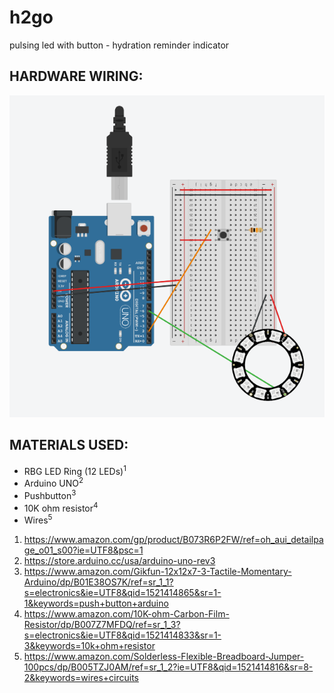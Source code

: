 # h2go
pulsing led with button - hydration reminder indicator

<h2>HARDWARE WIRING:</h2>

![Alt text](/h2go_schematic.png?raw=true "schematic screenshot")

<h2>MATERIALS USED:</h2>

* RBG LED Ring (12 LEDs)<sup>1</sup> 
* Arduino UNO<sup>2</sup>
* Pushbutton<sup>3</sup>
* 10K ohm resistor<sup>4</sup>
* Wires<sup>5</sup>


1. https://www.amazon.com/gp/product/B073R6P2FW/ref=oh_aui_detailpage_o01_s00?ie=UTF8&psc=1
2. https://store.arduino.cc/usa/arduino-uno-rev3
3. https://www.amazon.com/Gikfun-12x12x7-3-Tactile-Momentary-Arduino/dp/B01E38OS7K/ref=sr_1_1?s=electronics&ie=UTF8&qid=1521414865&sr=1-1&keywords=push+button+arduino
4. https://www.amazon.com/10K-ohm-Carbon-Film-Resistor/dp/B007Z7MFDQ/ref=sr_1_3?s=electronics&ie=UTF8&qid=1521414833&sr=1-3&keywords=10k+ohm+resistor
5. https://www.amazon.com/Solderless-Flexible-Breadboard-Jumper-100pcs/dp/B005TZJ0AM/ref=sr_1_2?ie=UTF8&qid=1521414816&sr=8-2&keywords=wires+circuits
